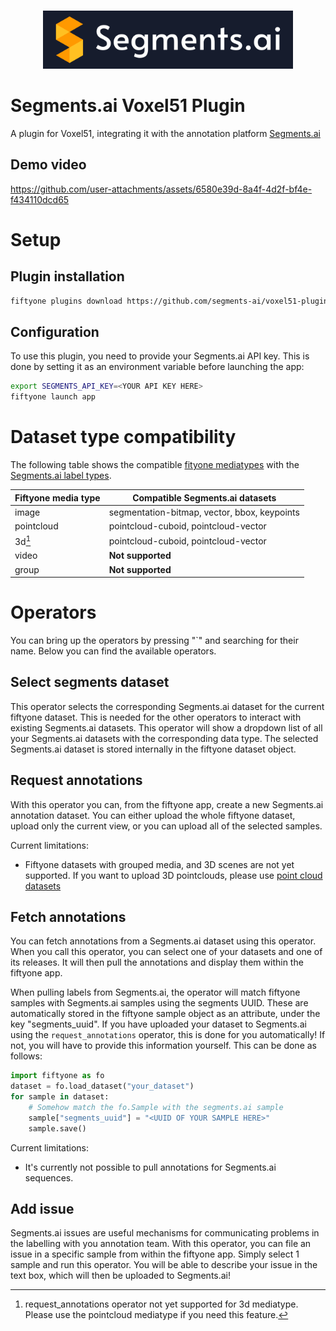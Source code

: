 <p align="center">
    <br>
        <img src="assets/logo_no_shadow-with_text-blue_background.png" width="400"/>
    <br>
<p>

# Segments.ai Voxel51 Plugin

A plugin for Voxel51, integrating it with the annotation platform [Segments.ai](https://segments.ai)
## Demo video

https://github.com/user-attachments/assets/6580e39d-8a4f-4d2f-bf4e-f434110dcd65

# Setup
## Plugin installation

```bash
fiftyone plugins download https://github.com/segments-ai/voxel51-plugin
```

## Configuration

To use this plugin, you need to provide your Segments.ai API key. This is done by setting it as an environment variable before launching the app:
```bash
export SEGMENTS_API_KEY=<YOUR API KEY HERE>
fiftyone launch app
```

# Dataset type compatibility

The following table shows the compatible [fityone mediatypes](https://docs.voxel51.com/user_guide/using_datasets.html#using-media-type) with the [Segments.ai label types](https://docs.segments.ai/reference/sample-and-label-types).

| Fiftyone media type | Compatible Segments.ai datasets              |
| --------------------| ---------------------------------------------|
| image               | segmentation-bitmap, vector, bbox, keypoints |
| pointcloud          | pointcloud-cuboid, pointcloud-vector         |
| 3d[^1]              | pointcloud-cuboid, pointcloud-vector         |
| video               | **Not supported**                            |
| group               | **Not supported**                            |

[^1]: request_annotations operator not yet supported for 3d mediatype. Please use the pointcloud mediatype if you need this feature.

# Operators
You can bring up the operators by pressing "`" and searching for their name. Below you can find the available operators.

## Select segments dataset

This operator selects the corresponding Segments.ai dataset for the current fiftyone dataset. This is needed for the other operators to interact with existing Segments.ai datasets. This operator will show a dropdown list of all your Segments.ai datasets with the corresponding data type. The selected Segments.ai dataset is stored internally in the fiftyone dataset object.

## Request annotations

With this operator you can, from the fiftyone app, create a new Segments.ai annotation dataset. You can either upload the whole fiftyone dataset, upload only the current view, or you can upload all of the selected samples.

Current limitations:
 - Fiftyone datasets with grouped media, and 3D scenes are not yet supported. If you want to upload 3D pointclouds, please use [point cloud datasets](https://docs.voxel51.com/user_guide/using_datasets.html#point-cloud-datasets)


## Fetch annotations

You can fetch annotations from a Segments.ai dataset using this operator. When you call this operator, you can select one of your datasets and one of its releases. It will then pull the annotations and display them within the fiftyone app. 

When pulling labels from Segments.ai, the operator will match fiftyone samples with Segments.ai samples using the segments UUID. These are automatically stored in the fiftyone sample object as an attribute, under the key "segments_uuid". If you have uploaded your dataset to Segments.ai using the `request_annotations` operator, this is done for you automatically! If not, you will have to provide this information yourself. This can be done as follows:

```python
import fiftyone as fo
dataset = fo.load_dataset("your_dataset")
for sample in dataset:
    # Somehow match the fo.Sample with the segments.ai sample
    sample["segments_uuid"] = "<UUID OF YOUR SAMPLE HERE>"
    sample.save()
```

Current limitations:
 - It's currently not possible to pull annotations for Segments.ai sequences.

## Add issue

Segments.ai issues are useful mechanisms for communicating problems in the labelling with you annotation team. With this operator, you can file an issue in a specific sample from within the fiftyone app. Simply select 1 sample and run this operator. You will be able to describe your issue in the text box, which will then be uploaded to Segments.ai! 
